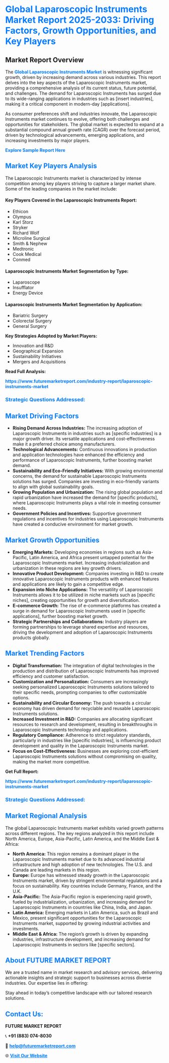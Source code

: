 <h1 style="color: #007BFF;">Global Laparoscopic Instruments Market Report 2025-2033: Driving Factors, Growth Opportunities, and Key Players</h1>

<section id="overview">
<h2>Market Report Overview</h2>
<p>The <a href="https://www.futuremarketreport.com/industry-report/laparoscopic-instruments-market" style="color: #007BFF; text-decoration: none;"><strong>Global Laparoscopic Instruments Market</strong></a> is witnessing significant growth, driven by increasing demand across various industries. This report delves into the key aspects of the Laparoscopic Instruments market, providing a comprehensive analysis of its current status, future potential, and challenges. The demand for Laparoscopic Instruments has surged due to its wide-ranging applications in industries such as [insert industries], making it a critical component in modern-day [applications].</p>
<p>As consumer preferences shift and industries innovate, the Laparoscopic Instruments market continues to evolve, offering both challenges and opportunities for stakeholders. The global market is expected to expand at a substantial compound annual growth rate (CAGR) over the forecast period, driven by technological advancements, emerging applications, and increasing investments by major players.</p>
</section>

<section id="overview">
<p><a href="https://www.futuremarketreport.com/request-sample/reportId=97505" style="color: #007BFF; text-decoration: none;"><strong>Explore Sample Report Here</strong></a></p>
</section>

<section id="key-players">
<h2 style="color: #007BFF;">Market Key Players Analysis</h2>
<p>The Laparoscopic Instruments market is characterized by intense competition among key players striving to capture a larger market share. Some of the leading companies in the market include:</p>
<h4>Key Players Covered in the Laparoscopic Instruments Report:</h4>
<ul><li>Ethicon</li><li>Olympus</li><li>Karl Storz</li><li>Stryker</li><li>Richard Wolf</li><li>Microline Surgical</li><li>Smith &amp; Nephew</li><li>Medtronic</li><li>Cook Medical</li><li>Conmed</li></ul>
<h4>Laparoscopic Instruments Market Segmentation by Type:</h4>
<ul><li>Laparoscope</li><li>Insufflator</li><li>Energy Device</li></ul>

<h4>Laparoscopic Instruments Market Segmentation by Application:</h4>
<ul><li>Bariatric Surgery</li><li>Colorectal Surgery</li><li>General Surgery</li></ul>
<p><strong>Key Strategies Adopted by Market Players:</strong></p>
<ul>
<li>Innovation and R&D</li>
<li>Geographical Expansion</li>
<li>Sustainability Initiatives</li>
<li>Mergers and Acquisitions</li>
</ul>
</section>

<section>
<p><strong>Read Full Analysis: </strong></p><a href="https://www.futuremarketreport.com/industry-report/laparoscopic-instruments-market" style="color: #007BFF; text-decoration: none;"><strong>https://www.futuremarketreport.com/industry-report/laparoscopic-instruments-market</strong></a>
<h3 style="color: #007BFF;">Strategic Questions Addressed:</h3>
</section>

<section id="driving-factors">
<h2 style="color: #007BFF;">Market Driving Factors</h2>
<ul>
<li><strong>Rising Demand Across Industries:</strong> The increasing adoption of Laparoscopic Instruments in industries such as [specific industries] is a major growth driver. Its versatile applications and cost-effectiveness make it a preferred choice among manufacturers.</li>
<li><strong>Technological Advancements:</strong> Continuous innovations in production and application technologies have enhanced the efficiency and performance of Laparoscopic Instruments, further boosting market demand.</li>
<li><strong>Sustainability and Eco-Friendly Initiatives:</strong> With growing environmental concerns, the demand for sustainable Laparoscopic Instruments solutions has surged. Companies are investing in eco-friendly variants to align with global sustainability goals.</li>
<li><strong>Growing Population and Urbanization:</strong> The rising global population and rapid urbanization have increased the demand for [specific products], where Laparoscopic Instruments plays a vital role in meeting consumer needs.</li>
<li><strong>Government Policies and Incentives:</strong> Supportive government regulations and incentives for industries using Laparoscopic Instruments have created a conducive environment for market growth.</li>
</ul>
</section>

<section id="growth-opportunities">
<h2 style="color: #007BFF;">Market Growth Opportunities</h2>
<ul>
<li><strong>Emerging Markets:</strong> Developing economies in regions such as Asia-Pacific, Latin America, and Africa present untapped potential for the Laparoscopic Instruments market. Increasing industrialization and urbanization in these regions are key growth drivers.</li>
<li><strong>Innovative Product Development:</strong> Companies investing in R&D to create innovative Laparoscopic Instruments products with enhanced features and applications are likely to gain a competitive edge.</li>
<li><strong>Expansion into Niche Applications:</strong> The versatility of Laparoscopic Instruments allows it to be utilized in niche markets such as [specific niches], creating opportunities for growth and diversification.</li>
<li><strong>E-commerce Growth:</strong> The rise of e-commerce platforms has created a surge in demand for Laparoscopic Instruments used in [specific applications], further boosting market growth.</li>
<li><strong>Strategic Partnerships and Collaborations:</strong> Industry players are forming partnerships to leverage shared expertise and resources, driving the development and adoption of Laparoscopic Instruments products globally.</li>
</ul>
</section>

<section id="trending-factors">
<h2 style="color: #007BFF;">Market Trending Factors</h2>
<ul>
<li><strong>Digital Transformation:</strong> The integration of digital technologies in the production and distribution of Laparoscopic Instruments has improved efficiency and customer satisfaction.</li>
<li><strong>Customization and Personalization:</strong> Consumers are increasingly seeking personalized Laparoscopic Instruments solutions tailored to their specific needs, prompting companies to offer customizable options.</li>
<li><strong>Sustainability and Circular Economy:</strong> The push towards a circular economy has driven demand for recyclable and reusable Laparoscopic Instruments solutions.</li>
<li><strong>Increased Investment in R&D:</strong> Companies are allocating significant resources to research and development, resulting in breakthroughs in Laparoscopic Instruments technology and applications.</li>
<li><strong>Regulatory Compliance:</strong> Adherence to strict regulatory standards, particularly in industries like [specific industries], is influencing product development and quality in the Laparoscopic Instruments market.</li>
<li><strong>Focus on Cost-Effectiveness:</strong> Businesses are exploring cost-efficient Laparoscopic Instruments solutions without compromising on quality, making the market more competitive.</li>
</ul>
</section>

<section>
<p><strong>Get Full Report: </strong></p><a href="https://www.futuremarketreport.com/industry-report/laparoscopic-instruments-market" style="color: #007BFF; text-decoration: none;"><strong>https://www.futuremarketreport.com/industry-report/laparoscopic-instruments-market</strong></a>
<h3 style="color: #007BFF;">Strategic Questions Addressed:</h3>
</section>


<section id="regional-analysis">
<h2 style="color: #007BFF;">Market Regional Analysis</h2>
<p>The global Laparoscopic Instruments market exhibits varied growth patterns across different regions. The key regions analyzed in this report include North America, Europe, Asia-Pacific, Latin America, and the Middle East & Africa:</p>
<ul>
<li><strong>North America:</strong> This region remains a dominant player in the Laparoscopic Instruments market due to its advanced industrial infrastructure and high adoption of new technologies. The U.S. and Canada are leading markets in this region.</li>
<li><strong>Europe:</strong> Europe has witnessed steady growth in the Laparoscopic Instruments market, driven by stringent environmental regulations and a focus on sustainability. Key countries include Germany, France, and the U.K.</li>
<li><strong>Asia-Pacific:</strong> The Asia-Pacific region is experiencing rapid growth, fueled by industrialization, urbanization, and increasing demand for Laparoscopic Instruments in countries like China, India, and Japan.</li>
<li><strong>Latin America:</strong> Emerging markets in Latin America, such as Brazil and Mexico, present significant opportunities for the Laparoscopic Instruments market, supported by growing industrial activities and investments.</li>
<li><strong>Middle East & Africa:</strong> The region’s growth is driven by expanding industries, infrastructure development, and increasing demand for Laparoscopic Instruments in sectors like [specific sectors].</li>
</ul>
</section>

<footer>
<h2 style="color: #007BFF;">About FUTURE MARKET REPORT</h2>
<p>We are a trusted name in market research and advisory services, delivering actionable insights and strategic support to businesses across diverse industries. Our expertise lies in offering:</p>

<p>Stay ahead in today’s competitive landscape with our tailored research solutions.</p>

<h2 style="color: #007BFF;">Contact Us:</h2>
<p><strong>FUTURE MARKET REPORT</strong></p>
<p>📞 <strong>+91 (883) 074-8030</strong></p>
<p>📧 <strong><a href="mailto:help@futuremarketreport.com" style="color: #007BFF;">help@futuremarketreport.com</a></strong></p>
<p>🌐 <strong><a href="https://www.futuremarketreport.com/" style="color: #007BFF;">Visit Our Website</a></strong></p>
</footer>